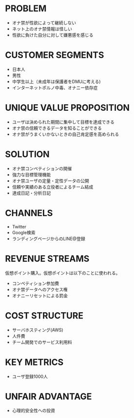 # PROBLEM

* オナ禁が性欲によって継続しない
* ネット上のオナ禁情報は怪しい
* 性欲に負けた自分に対して嫌悪感を感じる

# CUSTOMER SEGMENTS

* 日本人
* 男性
* 中学生以上（未成年は保護者をDMUに考える)
* インターネットポルノ中毒、オナニー依存症

# UNIQUE VALUE PROPOSITION

* ユーザは決められた期間に集中して目標を達成できる
* オナ禁の信頼できるデータを知ることができる
* オナ禁がうまくいかないときの自己肯定感を高められる

# SOLUTION

* オナ禁コンペティションの開催
* 強力な目標管理機能
* オナ禁ユーザの定量・定性データの公開
* 信頼や実績のある立役者によるチーム結成
* 達成日記・分析日記

# CHANNELS

* Twitter
* Google検索
* ランディングページからのLINE@登録

# REVENUE STREAMS

仮想ポイント購入。仮想ポイントは以下のことに使われる。

* コンペティション参加費
* オナ禁データへのアクセス権
* オナニーリセットによる罰金

# COST STRUCTURE

* サーバホスティング(AWS)
* 人件費
* チーム開発でのサービス利用料

# KEY METRICS

* ユーザ登録1000人

# UNFAIR ADVANTAGE

* 心理的安全性への投資
